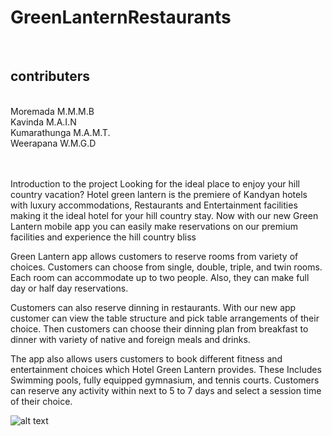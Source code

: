 # GreenLanternRestaurants
<br>
<h2>contributers</h2><br>
Moremada M.M.M.B <br>
Kavinda M.A.I.N <br>
Kumarathunga M.A.M.T. <br>
Weerapana W.M.G.D <br>
<br><br>

Introduction to the project
Looking for the ideal place to enjoy your hill country vacation? Hotel green lantern is the premiere of Kandyan hotels with luxury accommodations, Restaurants and Entertainment facilities making it the ideal hotel for your hill country stay. Now with our new Green Lantern mobile app you can easily make reservations on our premium facilities and experience the hill country bliss

Green Lantern app allows customers to reserve rooms from variety of choices. Customers can choose from single, double, triple, and twin rooms. Each room can accommodate up to two people. Also, they can make full day or half day reservations.

Customers can also reserve dinning in restaurants. With our new app customer can view the table structure and pick table arrangements of their choice. Then customers can choose their dinning plan from breakfast to dinner with variety of native and foreign meals and drinks.

The app also allows users customers to book different fitness and entertainment choices which Hotel Green Lantern provides. These Includes Swimming pools, fully equipped gymnasium, and tennis courts. Customers can reserve any activity within next to 5 to 7 days and select a session time of their choice.


![alt text](https://github.com/kavindamain99/GreenLantern/blob/master/MainView.png?raw=true)
